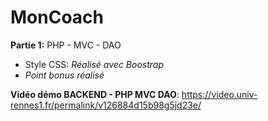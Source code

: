 # MonCoach

**Partie 1:** PHP - MVC - DAO

- Style CSS: _Réalisé avec Boostrap_
- _Point bonus réalisé_

**Vidéo démo BACKEND - PHP MVC DAO**: https://video.univ-rennes1.fr/permalink/v126884d15b98g5jd23e/


